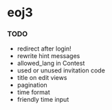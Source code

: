 # eoj3

### TODO
+ redirect after login!
+ rewrite hint messages
+ allowed_lang in Contest
+ used or unused invitation code
+ title on edit views
+ pagination
+ time format
+ friendly time input